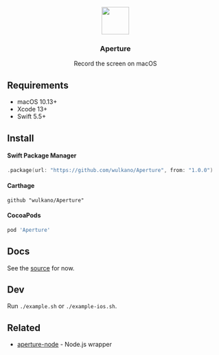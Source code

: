 <p align="center">
	<img src="Media/aperture-logo.svg" width="64" height="64">
	<h3 align="center">Aperture</h3>
	<p align="center">Record the screen on macOS</p>
</p>

## Requirements

- macOS 10.13+
- Xcode 13+
- Swift 5.5+

## Install

#### Swift Package Manager

```swift
.package(url: "https://github.com/wulkano/Aperture", from: "1.0.0")
```

#### Carthage

```
github "wulkano/Aperture"
```

#### CocoaPods

```ruby
pod 'Aperture'
```

## Docs

See the [source](Sources/Aperture/Aperture.swift) for now.

## Dev

Run `./example.sh` or `./example-ios.sh`.

## Related

- [aperture-node](https://github.com/wulkano/aperture-node) - Node.js wrapper
